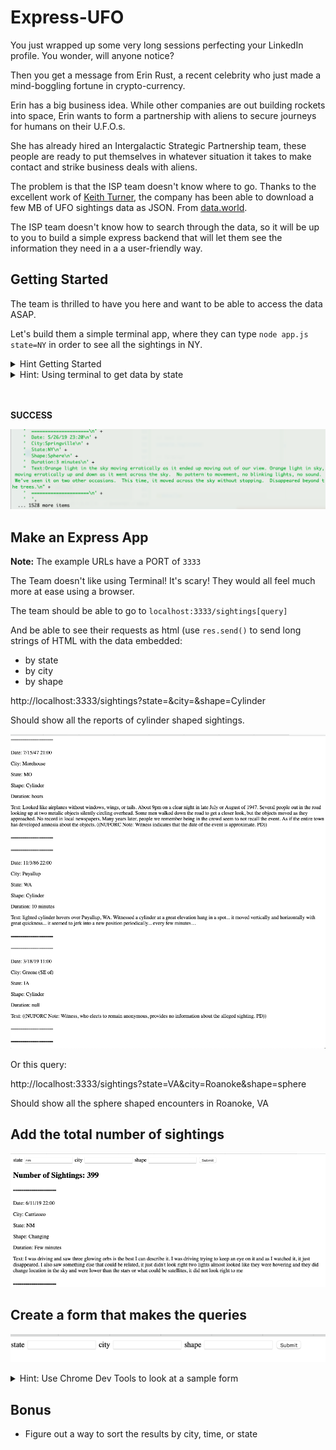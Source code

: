# Express-UFO

You just wrapped up some very long sessions perfecting your LinkedIn profile. You wonder, will anyone notice?

Then you get a message from Erin Rust, a recent celebrity who just made a mind-boggling fortune in crypto-currency.

Erin has a big business idea. While other companies are out building rockets into space, Erin wants to form a partnership with aliens to secure journeys for humans on their U.F.O.s.

She has already hired an Intergalactic Strategic Partnership team, these people are ready to put themselves in whatever situation it takes to make contact and strike business deals with aliens.

The problem is that the ISP team doesn't know where to go. Thanks to the excellent work of [Keith Turner](https://data.world/khturner), the company has been able to download a few MB of UFO sightings data as JSON. From [data.world](https://data.world/khturner/national-ufo-reporting-center-reports).

The ISP team doesn't know how to search through the data, so it will be up to you to build a simple express backend that will let them see the information they need in a a user-friendly way.

## Getting Started

The team is thrilled to have you here and want to be able to access the data ASAP.

Let's build them a simple terminal app, where they can type
`node app.js state=NY` in order to see all the sightings in NY.

<details><summary>Hint Getting Started</summary>

1. `touch app.js`
1. require the `nuforc_reports.json` file

```js
// access the data in this file
const sightingsData = require("./sightings.json");

// test it
console.log(sightingsData[0]);

// expected output
// { date: '1/31/15 22:00',
//  city: 'Lancaster',
//  state: 'CA',
//  shape: 'Sphere',
//  duration: 'several minutes',
// description: 'Orange lights.' }
```

</details>

<details><summary>Hint: Using terminal to get data by state</summary>

1. `touch app.js`
1. require the `nuforc_reports.json` file

```js
// access the argument
const state = process.argv[2];

// test it
console.log(state);

// Terminal
// node app.js state=NY
// expected output
// state=NY
```

</details>

<br />
<br />

**SUCCESS**

![](./assets/terminal_output.png)

## Make an Express App

**Note:** The example URLs have a PORT of `3333`

The Team doesn't like using Terminal! It's scary! They would all feel much more at ease using a browser.

The team should be able to go to `localhost:3333/sightings[query]`

And be able to see their requests as html (use `res.send()` to send long strings of HTML with the data embedded:

- by state
- by city
- by shape

http://localhost:3333/sightings?state=&city=&shape=Cylinder

Should show all the reports of cylinder shaped sightings.

![](./assets/html_output.png)

Or this query:

http://localhost:3333/sightings?state=VA&city=Roanoke&shape=sphere

Should show all the sphere shaped encounters in Roanoke, VA

## Add the total number of sightings

![](./assets/num_sightings.png)

## Create a form that makes the queries

![](./assets/form.png)

<details><summary>Hint: Use Chrome Dev Tools to look at a sample form</summary>

![](./assets/form_hint.png)

</details>

## Bonus

- Figure out a way to sort the results by city, time, or state

